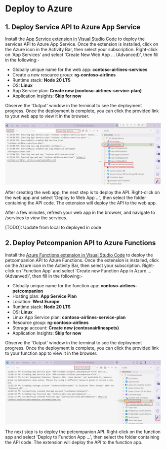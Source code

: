 # Deploy to Azure

## 1. Deploy Service API to Azure App Service

Install the [App Service extension in Visual Studio Code](https://marketplace.visualstudio.com/items?itemName=ms-azuretools.vscode-azureappservice) to deploy the services API to Azure App Service. Once the extension is installed, click on the Azure icon in the Activity Bar, then select your subscription. Right-click on 'App Services' and select 'Create New Web App ... (Advanced)', then fill in the following:-

- Globally unique name for the web app: **contoso-airlines-services**
- Create a new resource group: **rg-contoso-airlines**
- Runtime stack: **Node 20 LTS**
- OS: **Linux**
- App Service plan: **Create new (contoso-airlines-service-plan)**
- Application Insights: **Skip for now**

Observe the 'Output' window in the terminal to see the deployment progress. Once the deployment is complete, you can click the provided link to your web app to view it in the browser.

![Create app service resource](/img/app-service-create.jpg)

After creating the web app, the next step is to deploy the API. Right-click on the web app and select 'Deploy to Web App ...', then select the folder containing the API code. The extension will deploy the API to the web app.

After a few minutes, refresh your web app in the browser, and navigate to /services to view the services.

[TODO]: Update from local to deployed in code

## 2. Deploy Petcompanion API to Azure Functions

Install the [Azure Functions extension in Visual Studio Code](https://marketplace.visualstudio.com/items?itemName=ms-azuretools.vscode-azurefunctions) to deploy the petcompanion API to Azure Functions. Once the extension is installed, click on the Azure icon in the Activity Bar, then select your subscription. Right-click on 'Function App' and select 'Create new Function App in Azure ... (Advanved)', then fill in the following:-

- Globally unique name for the function app: **contoso-airlines-petcompanion**
- Hosting plan: **App Service Plan**
- Location: **West Europe**
- Runtime stack: **Node 20 LTS**
- OS: **Linux**
- Linux App Service plan: **contoso-airlines-service-plan**
- Resource group: **rg-contoso-airlines**
- Storage account: **Create new (contosoairlinespets)**
- Application Insights: **Skip for now**

Observe the 'Output' window in the terminal to see the deployment progress. Once the deployment is complete, you can click the provided link to your function app to view it in the browser.

![Create function app resource](/img/azure-functions-create.jpg)

The next step is to deploy the petcompanion API. Right-click on the function app and select 'Deploy to Function App ...', then select the folder containing the API code. The extension will deploy the API to the function app.